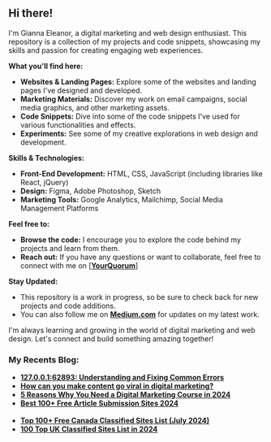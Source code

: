 <div class="markdown markdown-main-panel" dir="ltr">
<h2 class="" data-sourcepos="1:1-1:13">Hi there!</h2>
<p data-sourcepos="3:1-3:144">I'm Gianna Eleanor, a digital marketing and web design enthusiast. This repository is a collection of my projects and code snippets, showcasing my skills and passion for creating engaging web experiences.</p>
<p data-sourcepos="5:1-5:26"><strong>What you'll find here:</strong></p>
<ul data-sourcepos="7:1-7:77">
<li data-sourcepos="7:1-7:77"><strong>Websites &amp; Landing Pages:</strong> Explore some of the websites and landing pages I've designed and developed.</li>
<li data-sourcepos="8:1-8:115"><strong>Marketing Materials:</strong> Discover my work on email campaigns, social media graphics, and other marketing assets.</li>
<li data-sourcepos="9:1-9:1"><strong>Code Snippets:</strong> Dive into some of the code snippets I've used for various functionalities and effects.</li>
<li data-sourcepos="10:1-10:31"><strong>Experiments:</strong> See some of my creative explorations in web design and development.</li>
</ul>
<p data-sourcepos="12:1-12:30"><strong>Skills &amp; Technologies:</strong></p>
<ul data-sourcepos="14:1-17:0">
<li data-sourcepos="14:1-14:91"><strong>Front-End Development:</strong> HTML, CSS, JavaScript (including libraries like React, jQuery)</li>
<li data-sourcepos="15:1-15:44"><strong>Design:</strong> Figma, Adobe Photoshop, Sketch</li>
<li data-sourcepos="16:1-17:0"><strong>Marketing Tools:</strong> Google Analytics, Mailchimp, Social Media Management Platforms</li>
</ul>
<p data-sourcepos="18:1-18:17"><strong>Feel free to:</strong></p>
<ul data-sourcepos="20:1-21:18">
<li data-sourcepos="20:1-20:100"><strong>Browse the code:</strong> I encourage you to explore the code behind my projects and learn from them.</li>
<li data-sourcepos="21:1-21:18"><strong>Reach out:</strong> If you have any questions or want to collaborate, feel free to connect with me on&nbsp;[<strong><a href="https://www.yourquorum.com/user/gianna-eleanor?utm_source=github_ss&amp;utm_medium=medium_sh&amp;utm_campaign=medium_sh">YourQuorum</a></strong>]</li>
</ul>
<p data-sourcepos="23:1-23:17"><strong>Stay Updated:</strong></p>
<ul data-sourcepos="25:1-27:0">
<li data-sourcepos="25:1-25:102">This repository is a work in progress, so be sure to check back for new projects and code additions.</li>
<li data-sourcepos="26:1-27:0">You can also follow me on <a href="https://medium.com/@masterindigitalmarketing"><strong>Medium.com</strong></a>&nbsp;for updates on my latest work.</li>
</ul>
<p data-sourcepos="28:1-28:134">I'm always learning and growing in the world of digital marketing and web design. Let's connect and build something amazing together!</p>
</div>
<h3><strong>My Recents Blog:</strong></h3>
<ul>
<li><strong><a href="https://www.yourquorum.com/blog/apps/127-0-0-1-62893-understanding-and-fixing-common-errors">127.0.0.1:62893: Understanding and Fixing Common Errors</a></strong></li>
<li><strong><a href="https://www.yourquorum.com/blog/tech/how-can-you-make-content-go-viral-in-digital-marketing?utm_source=medium_ss&amp;utm_medium=social_sh&amp;utm_campaign=summer-seo-boost">How can you make content go viral in digital marketing?</a></strong></li>
<li><strong><a href="https://www.yourquorum.com/blog/tech/5-reasons-why-you-need-a-digital-marketing-course-in-2024?utm_source=medium_ss&amp;utm_medium=social_sh&amp;utm_campaign=summer-seo-boost">5 Reasons Why You Need a Digital Marketing Course in 2024</a></strong></li>
<li><strong><a href="https://masterindigitalmarketing.medium.com/best-100-free-article-submission-sites-2024-74877747a202">Best 100+ Free Article Submission Sites 2024</a></strong><br />
<div class="vl vm vn vo vp">&nbsp;</div>
</li>
<li><strong><a href="https://masterindigitalmarketing.medium.com/top-100-free-canada-classified-sites-list-july-2024-ce1ec1c7b595">Top 100+ Free Canada Classified Sites List (July 2024)</a></strong></li>
<li><strong><a href="https://masterindigitalmarketing.medium.com/100-top-uk-classified-sites-list-in-2024-b924674b148a">100 Top UK Classified Sites List in 2024</a></strong></li>
</ul>
